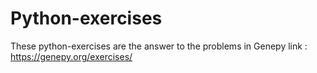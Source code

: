 # Python-exercises

These python-exercises are the answer to the problems in Genepy
link : https://genepy.org/exercises/